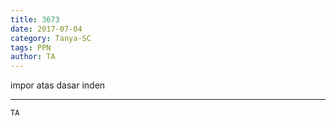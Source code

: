 ```yaml
---
title: 3673
date: 2017-07-04
category: Tanya-SC
tags: PPN
author: TA
---
```


impor atas dasar inden

---



`TA`
